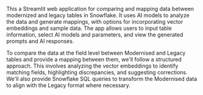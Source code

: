 This a Streamlit web application for comparing and mapping data between modernized and legacy tables in Snowflake. It uses AI models to analyze the data and generate mappings, with options for incorporating vector embeddings and sample data. The app allows users to input table information, select AI models and parameters, and view the generated prompts and AI responses.

To compare the data at the field level between Modernised and Legacy tables and provide a mapping between them, we'll follow a structured approach. This involves analyzing the vector embeddings to identify matching fields, highlighting discrepancies, and suggesting corrections. We'll also provide Snowflake SQL queries to transform the Modernised data to align with the Legacy format where necessary.

